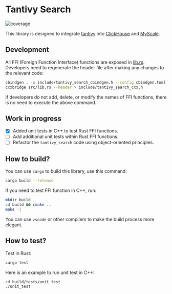 # Tantivy Search

![coverage](https://git.moqi.ai/mqdb/tantivy-search/badges/tantivy_0.21.1/coverage.svg?job=CodeCoverage)


This library is designed to integrate [tantivy](https://github.com/quickwit-oss/tantivy/) into [ClickHouse](https://github.com/ClickHouse/ClickHouse) and [MyScale](https://git.moqi.ai/mqdb/ClickHouse/).

## Development

All FFI (Foreign Function Interface) functions are exposed in [lib.rs](./src/lib.rs). Developers need to regenerate the header file after making any changes to the relevant code:

```bash
cbindgen . -o include/tantivy_search_cbindgen.h --config cbindgen.toml
cxxbridge src/lib.rs --header > include/tantivy_search_cxx.h
```

If developers do not add, delete, or modify the names of FFI functions, there is no need to execute the above command.

## Work in progress

- [x] Added unit tests in C++ to test Rust FFI functions.
- [ ] Add additional unit tests within Rust FFI functions.
- [ ] Refactor the `tantivy_search` code using object-oriented principles.

## How to build?

You can use `cargo` to build this library, use this command:

```bash
cargo build --release
```

If you need to test FFI function in C++, run:

```bash
mkdir build
cd build && cmake ..
make -j
```

You can use `vscode` or other compilers to make the build process more elegant.

## How to test?

Test in Rust:

```bash
cargo test
```

Here is an example to run unit test in C++:

```bash
cd build/tests/unit_test
./unit_test
```
